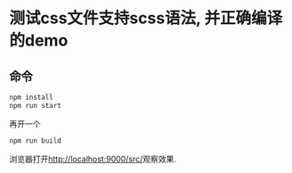 # 测试css文件支持scss语法, 并正确编译的demo

## 命令

```bash
npm install
npm run start
```

再开一个

```bash
npm run build
```

浏览器打开<http://localhost:9000/src/>观察效果.